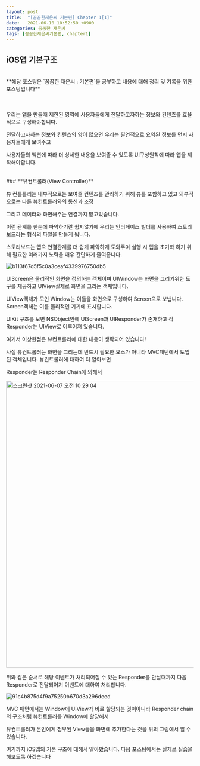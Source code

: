 ```yaml
---
layout: post
title:  "[꼼꼼한재은씨 기본편] Chapter 1[1]"
date:   2021-06-10 10:52:50 +0900
categories: 꼼꼼한 재은씨
tags: [꼼꼼한재은씨기본편, chapter1]
---
```


## **iOS앱 기본구조**

<br>
**해당 포스팅은 `꼼꼼한 재은씨 : 기본편`을 공부하고 내용에 대해 정리 및 기록을 위한 포스팅입니다**

<br><br>
우리는 앱을 만들때 제한된 영역에 사용자들에게 전달하고자하는 정보와 컨텐츠를 효율적으로 구성해야합니다. 

전달하고자하는 정보와 컨텐츠의 양이 많으면 우리는 필연적으로 요약된 정보를 먼저 사용자들에게 보여주고

사용자들의 액션에 따라 더 상세한 내용을 보여줄 수 있도록 UI구성원칙에 따라 앱을 제작해야합니다.

<br>
### **뷰컨트롤러(View Controller)**

뷰 컨틀롤러는 내부적으로는 보여줄 컨텐츠를 관리하기 위해 뷰를 포함하고 있고 외부적으로는 다른 뷰컨트롤러와의 통신과 조정

그리고 데이터와 화면해주는 연결까지 맡고있습니다. 

이런 관계를 한눈에 파악하기란 쉽지않기에 우리는 인터페이스 빌더를 사용하여 스토리보드라는 형식의 파일을 만들게 됩니다. 

스토리보드는 앱으 연결관계를 더 쉽게 파악하게 도와주며 실행 시 앱을 초기화 하기 위해 필요한 여러가지 노력을 매우 간단하게 줄여줍니다.


![b113f67d5f5c0a3ceaf4339976750db5](https://user-images.githubusercontent.com/56648865/121532290-2b66bf80-ca3a-11eb-8592-f6094d9c99ef.png)

UIScreen은 물리적인 화면을 정의하는 객체이며 UIWindow는 화면을 그리기위한 도구를 제공하고 UIView실제로 화면을 그리는 객체입니다.

UIView객체가 모인 Window는 이들을 화면으로 구성하여 Screen으로 보냅니다. Screen객체는 이를 물리적인 기기에 표시합니다.

UIKit 구조를 보면 NSObject안에 UIScreen과 UIResponder가 존재하고 각 Responder는 UIView로 이루어져 있습니다.

여기서 이상한점은 뷰컨트롤러에 대한 내용이 생략되어 있습니다! 

사실 뷰컨트롤러는 화면을 그리는데 반드시 필요한 요소가 아니라 MVC패턴에서 도입된 객체입니다. 뷰컨트롤러에 대하여 더 알아보면

Responder는 Responder Chain에 의해서 

<img width="769" alt="스크린샷 2021-06-07 오전 10 29 04" src="https://user-images.githubusercontent.com/56648865/121536974-7be01c00-ca3e-11eb-9ce7-f7e6a08c27d3.png">

위와 같은 순서로 해당 이벤트가 처리되어질 수 있는 Responder를 만날때까지 다음 Responder로 전달되어져 이벤트에 대하여 처리합니다.

![91c4b875d4f9a75250b670d3a296deed](https://user-images.githubusercontent.com/56648865/121537157-a500ac80-ca3e-11eb-8626-1fa62d264021.png)

MVC 패턴에서는 Window에 UIView가 바로 할당되는 것이아니라 Responder chain의 구조처럼 뷰컨트롤러를 Window에 할당해서

뷰컨트롤러가 본인에게 첨부된 View들을 화면에 추가한다는 것을 위의 그림에서 알 수 있습니다.

여기까지 iOS앱의 기본 구조에 대해서 알아봤습니다. 다음 포스팅에서는 실제로 실습을 해보도록 하겠습니다